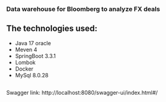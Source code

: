 ### Data warehouse for Bloomberg to analyze FX deals
## The technologies used:
- Java 17 oracle
- Meven 4
- SpringBoot 3.3.1
- Lombok
- Docker
- MySql 8.0.28
##
Swagger link: http://localhost:8080/swagger-ui/index.html#/
